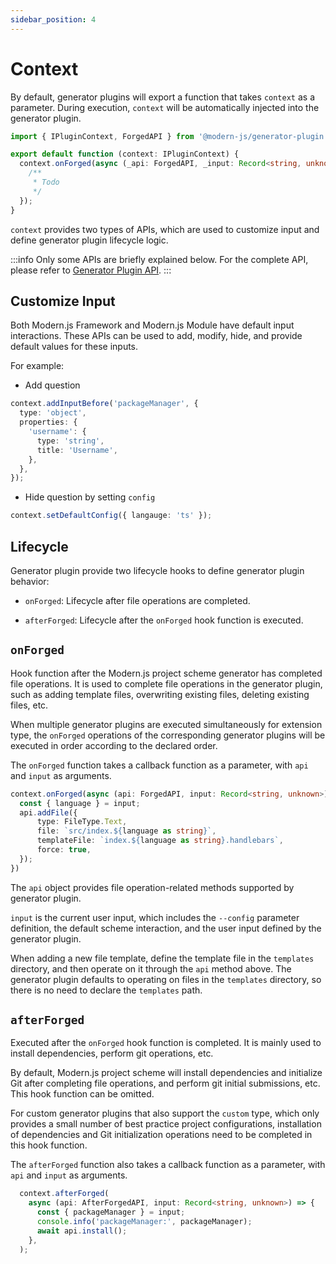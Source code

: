 ```yaml
---
sidebar_position: 4
---
```


# Context

By default, generator plugins will export a function that takes `context` as a parameter. During execution, `context` will be automatically injected into the generator plugin.

```ts title="src/index.ts"
import { IPluginContext, ForgedAPI } from '@modern-js/generator-plugin';

export default function (context: IPluginContext) {
  context.onForged(async (_api: ForgedAPI, _input: Record<string, unknown>) => {
    /**
     * Todo
     */
  });
}
```
`context` provides two types of APIs, which are used to customize input and define generator plugin lifecycle logic.

:::info
Only some APIs are briefly explained below. For the complete API, please refer to [Generator Plugin API](/guides/topic-detail/generator/plugin/api/context.html).
:::

## Customize Input

Both Modern.js Framework and Modern.js Module have default input interactions. These APIs can be used to add, modify, hide, and provide default values for these inputs.

For example:

- Add question

```ts
context.addInputBefore('packageManager', {
  type: 'object',
  properties: {
    'username': {
      type: 'string',
      title: 'Username',
    },
  },
});
```

- Hide question by setting `config`

```ts
context.setDefaultConfig({ langauge: 'ts' });
```

## Lifecycle

Generator plugin provide two lifecycle hooks to define generator plugin behavior:

- `onForged`: Lifecycle after file operations are completed.

- `afterForged`: Lifecycle after the `onForged` hook function is executed.

## `onForged`

Hook function after the Modern.js project scheme generator has completed file operations. It is used to complete file operations in the generator plugin, such as adding template files, overwriting existing files, deleting existing files, etc.

When multiple generator plugins are executed simultaneously for extension type, the `onForged` operations of the corresponding generator plugins will be executed in order according to the declared order.

The `onForged` function takes a callback function as a parameter, with `api` and `input` as arguments.

```ts
context.onForged(async (api: ForgedAPI, input: Record<string, unknown>) => {
  const { language } = input;
  api.addFile({
      type: FileType.Text,
      file: `src/index.${language as string}`,
      templateFile: `index.${language as string}.handlebars`,
      force: true,
  });
})
```

The `api` object provides file operation-related methods supported by generator plugin.

`input` is the current user input, which includes the `--config` parameter definition, the default scheme interaction, and the user input defined by the generator plugin.

When adding a new file template, define the template file in the `templates` directory, and then operate on it through the `api` method above. The generator plugin defaults to operating on files in the `templates` directory, so there is no need to declare the `templates` path.

## `afterForged`

Executed after the `onForged` hook function is completed. It is mainly used to install dependencies, perform git operations, etc.

By default, Modern.js project scheme will install dependencies and initialize Git after completing file operations, and perform git initial submissions, etc. This hook function can be omitted.

For custom generator plugins that also support the `custom` type, which only provides a small number of best practice project configurations, installation of dependencies and Git initialization operations need to be completed in this hook function.

The `afterForged` function also takes a callback function as a parameter, with `api` and `input` as arguments.

```ts
  context.afterForged(
    async (api: AfterForgedAPI, input: Record<string, unknown>) => {
      const { packageManager } = input;
      console.info('packageManager:', packageManager);
      await api.install();
    },
  );
```
